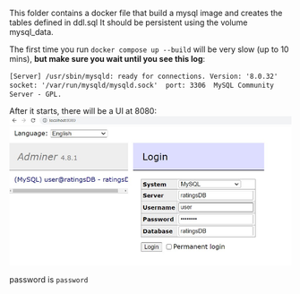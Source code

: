 This folder contains a docker file that build a mysql image and creates the tables defined in ddl.sql
It should be persistent using the volume mysql_data.

The first time you run `docker compose up --build` will be very slow (up to 10 mins), **but make sure you wait until you see this log**:
```
[Server] /usr/sbin/mysqld: ready for connections. Version: '8.0.32'  socket: '/var/run/mysqld/mysqld.sock'  port: 3306  MySQL Community Server - GPL.
```


After it starts, there will be a UI at 8080:
![admin GUI login information](./adminer.jpg)

password is `password`